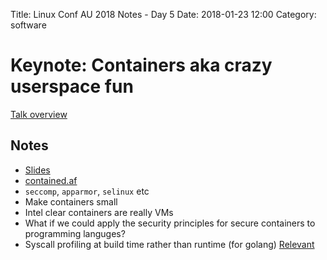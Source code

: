Title: Linux Conf AU 2018 Notes - Day 5
Date: 2018-01-23 12:00
Category: software


# Keynote: Containers aka crazy userspace fun

[Talk overview](https://rego.linux.conf.au/schedule/presentation/221/)

## Notes

- [Slides](https://docs.google.com/presentation/d/1UuHvR_kvZ3BF1pSXyv4mMKX9vmGr7GXm97USx7mzTXY/edit)
- [contained.af](https://contained.af/)
- `seccomp`, `apparmor`, `selinux` etc
- Make containers small
- Intel clear containers are really VMs
- What if we could apply the security principles for secure containers to programming languges?
- Syscall profiling at build time rather than runtime (for golang) [Relevant](https://golang.org/doc/asm)
